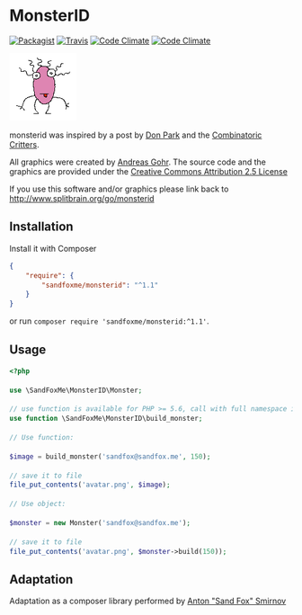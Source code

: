 # MonsterID

[![Packagist](https://img.shields.io/packagist/v/sandfoxme/monsterid.svg?maxAge=2592000)](https://packagist.org/packages/sandfoxme/monsterid)
[![Travis](https://img.shields.io/travis/sandfoxme/monsterid.svg?maxAge=2592000)](https://travis-ci.org/sandfoxme/monsterid)
[![Code Climate](https://img.shields.io/codeclimate/c/sandfoxme/monsterid.svg?maxAge=2592000)](https://codeclimate.com/github/sandfoxme/monsterid/coverage)
[![Code Climate](https://img.shields.io/codeclimate/maintainability/sandfoxme/monsterid.svg?maxAge=2592000)](https://codeclimate.com/github/sandfoxme/monsterid)

![Monster Example](docs/example.png)

monsterid was inspired by a post by 
[Don Park](http://www.docuverse.com/blog/donpark/2007/01/18/visual-security-9-block-ip-identification) 
and the [Combinatoric Critters](http://www.levitated.net/bones/walkingFaces/index.html).

All graphics were created by [Andreas Gohr](http://www.splitbrain.org). The source code and the graphics are provided
under the [Creative Commons Attribution 2.5 License](http://creativecommons.org/licenses/by/2.5/)

If you use this software and/or graphics please link back to http://www.splitbrain.org/go/monsterid

## Installation

Install it with Composer

```json
{
    "require": {
        "sandfoxme/monsterid": "^1.1"
    }
}
```

or run `composer require 'sandfoxme/monsterid:^1.1'`.

## Usage

```php
<?php

use \SandFoxMe\MonsterID\Monster;

// use function is available for PHP >= 5.6, call with full namespace in earlier versions
use function \SandFoxMe\MonsterID\build_monster;

// Use function:

$image = build_monster('sandfox@sandfox.me', 150);

// save it to file
file_put_contents('avatar.png', $image);

// Use object:

$monster = new Monster('sandfox@sandfox.me');

// save it to file
file_put_contents('avatar.png', $monster->build(150));
```

## Adaptation

Adaptation as a composer library performed by [Anton "Sand Fox" Smirnov](https://sandfox.me/)
